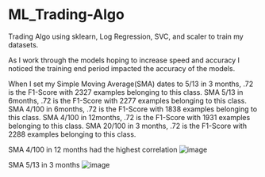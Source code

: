 # ML_Trading-Algo
Trading Algo using sklearn, Log Regression, SVC, and scaler to train my datasets.

As I work through the models hoping to increase speed and accuracy I noticed the training end period impacted the accuracy of the models.

When I set my Simple Moving Average(SMA) dates to 5/13 in 3 months, .72 is the F1-Score with 2327 examples belonging to this class. 
SMA 5/13 in 6months, .72 is the F1-Score with 2277 examples belonging to this class.
SMA 4/100 in 6months, .72 is the F1-Score with 1838 examples belonging to this class.
SMA 4/100 in 12months, .72 is the F1-Score with 1931 examples belonging to this class.
SMA 20/100 in 3 months, .72 is the F1-Score with 2288 examples belonging to this class. 

SMA 4/100 in 12 months had the highest correlation
![image](https://user-images.githubusercontent.com/119983738/230537345-9c5b575d-ec9f-4d60-9c11-0c43b8ed66c8.png)







SMA 5/13 in 3 months
![image](https://user-images.githubusercontent.com/119983738/230538321-a881a86f-a451-4275-97af-daa83fb05cc7.png)

